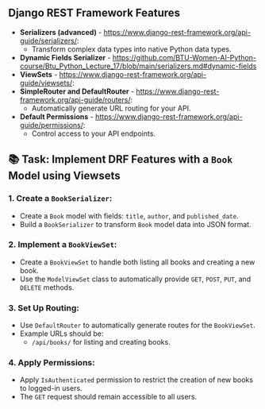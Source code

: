 ## Django REST Framework Features

- **Serializers (advanced)** - https://www.django-rest-framework.org/api-guide/serializers/:
  - Transform complex data types into native Python data types.
- **Dynamic Fields Serializer** - https://github.com/BTU-Women-AI-Python-course/Btu_Python_Lecture_17/blob/main/serializers.md#dynamic-fields
- **ViewSets** - https://www.django-rest-framework.org/api-guide/viewsets/:
- **SimpleRouter and DefaultRouter** - https://www.django-rest-framework.org/api-guide/routers/:
  - Automatically generate URL routing for your API.
- **Default Permissions** - https://www.django-rest-framework.org/api-guide/permissions/:
  - Control access to your API endpoints.
  
## 📚 Task: Implement DRF Features with a `Book` Model using Viewsets

### 1. Create a `BookSerializer`:
- Create a `Book` model with fields: `title`, `author`, and `published_date`.
- Build a `BookSerializer` to transform `Book` model data into JSON format.

### 2. Implement a `BookViewSet`:
- Create a `BookViewSet` to handle both listing all books and creating a new book.
- Use the `ModelViewSet` class to automatically provide `GET`, `POST`, `PUT`, and `DELETE` methods.

### 3. Set Up Routing:
- Use `DefaultRouter` to automatically generate routes for the `BookViewSet`.
- Example URLs should be:
  - `/api/books/` for listing and creating books.

### 4. Apply Permissions:
- Apply `IsAuthenticated` permission to restrict the creation of new books to logged-in users.
- The `GET` request should remain accessible to all users.


